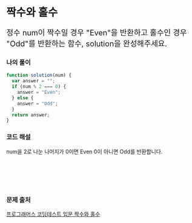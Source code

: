 # 짝수와 홀수

<p style='font-size: 20px'>정수 num이 짝수일 경우 "Even"을 반환하고 홀수인 경우 "Odd"를 반환하는 함수, solution을 완성해주세요.</p>

### 나의 풀이

```javascript
function solution(num) {
  var answer = "";
  if (num % 2 === 0) {
    answer = "Even";
  } else {
    answer = "Odd";
  }
  return answer;
}
```

### 코드 해설

num을 2로 나눈 나머지가 0이면 Even 0이 아니면 Odd를 반환합니다.

<br />
<br />
<br />
<br />

### 문제 출처

<a href='https://school.programmers.co.kr/learn/courses/30/lessons/12937'>프로그래머스 코딩테스트 입문 짝수와 홀수</a>
